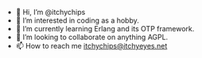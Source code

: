 - 👋 Hi, I’m @itchychips
- 👀 I’m interested in coding as a hobby.
- 🌱 I’m currently learning Erlang and its OTP framework.
- 💞️ I’m looking to collaborate on anything AGPL.
- 📫 How to reach me itchychips@itchyeyes.net

<!---
itchychips/itchychips is a ✨ special ✨ repository because its `README.md` (this file) appears on your GitHub profile.
You can click the Preview link to take a look at your changes.
--->
